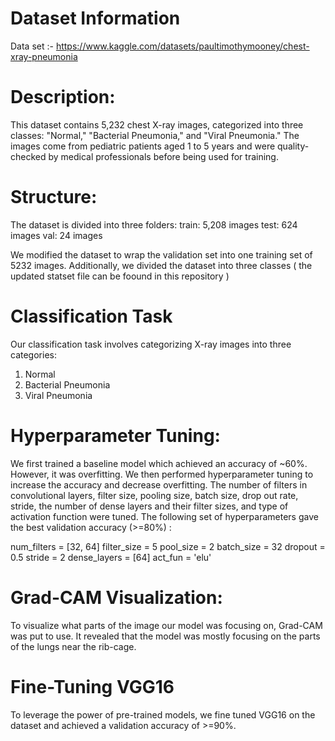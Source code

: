 # Dataset Information
Data set :-  https://www.kaggle.com/datasets/paultimothymooney/chest-xray-pneumonia

# Description: 
This dataset contains 5,232 chest X-ray images, categorized into three classes: "Normal," "Bacterial Pneumonia," and "Viral Pneumonia." The images come from pediatric patients aged 1 to 5 years and were quality-checked by medical professionals before being used for training.

# Structure:
The dataset is divided into three folders:
train: 5,208 images
test: 624 images
val: 24 images

We modified the dataset to wrap the validation set into one training set of 5232 images. Additionally, we divided the dataset into three classes ( the updated statset file can be foound in this repository )

# Classification Task
Our classification task involves categorizing X-ray images into three categories:

1. Normal
2. Bacterial Pneumonia
3. Viral Pneumonia

# Hyperparameter Tuning:
We first trained a baseline model which achieved an accuracy of ~60%. However, it was overfitting. We then performed hyperparameter tuning to increase the accuracy and decrease overfitting. The number of filters in convolutional layers, filter size, pooling size, batch size, drop out rate, stride, the number of dense layers and their filter sizes, and type of activation function were tuned. The following set of hyperparameters gave the best validation accuracy (>=80%) : 


num_filters = [32, 64]
filter_size = 5
pool_size = 2
batch_size = 32
dropout = 0.5
stride = 2
dense_layers = [64]
act_fun = 'elu'

# Grad-CAM Visualization:
To visualize what parts of the image our model was focusing on, Grad-CAM was put to use. It revealed that the model was mostly focusing on the parts of the lungs near the rib-cage.

# Fine-Tuning VGG16
To leverage the power of pre-trained models, we fine tuned VGG16 on the dataset and achieved a validation accuracy of >=90%.
